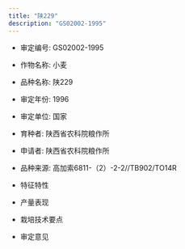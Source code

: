 ```yaml
---
title: "陕229"
description: "GS02002-1995"
---
```

* 审定编号:  GS02002-1995

*  作物名称:  小麦

*  品种名称:  陕229

*  审定年份:  1996

*  审定单位:  国家

* 育种者:  陕西省农科院粮作所

*  申请者:  陕西省农科院粮作所

*  品种来源:  高加索6811-（2）-2-2//TB902/TO14R

*  特征特性


*  产量表现


*  栽培技术要点


*  审定意见


